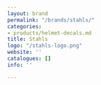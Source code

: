 ```yaml
---
layout: brand
permalink: "/brands/stahls/"
categories:
- products/helmet-decals.md
title: Stahls
logo: "/stahls-logo.png"
website: ''
catalogues: []
info: ''

---
```

